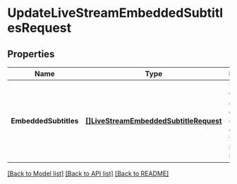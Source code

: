 # UpdateLiveStreamEmbeddedSubtitlesRequest

## Properties
Name | Type | Description | Notes
------------ | ------------- | ------------- | -------------
**EmbeddedSubtitles** | [**[]LiveStreamEmbeddedSubtitleRequest**](LiveStreamEmbeddedSubtitleRequest.md) | Describe the embedded closed caption contents of the incoming live stream. | [optional] 

[[Back to Model list]](../README.md#documentation-for-models) [[Back to API list]](../README.md#documentation-for-api-endpoints) [[Back to README]](../README.md)


